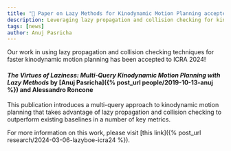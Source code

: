 ```yaml
---
title: "📑 Paper on Lazy Methods for Kinodynamic Motion Planning accepted to ICRA 2024!"
description: Leveraging lazy propagation and collision checking for kinodynamic planning
tags: [news]
author: Anuj Pasricha
---
```


Our work in using lazy propagation and collision checking techniques for faster kinodynamic motion planning has been accepted to ICRA 2024!

#### _The Virtues of Laziness: Multi-Query Kinodynamic Motion Planning with Lazy Methods_ by [Anuj Pasricha]({% post_url people/2019-10-13-anuj %}) and Alessandro Roncone

This publication introduces a multi-query approach to kinodynamic motion planning that takes advantage of lazy propagation and collision checking to outperform existing baselines in a number of key metrics.

For more information on this work, please visit [this link]({% post_url research/2024-03-06-lazyboe-icra24 %}).
